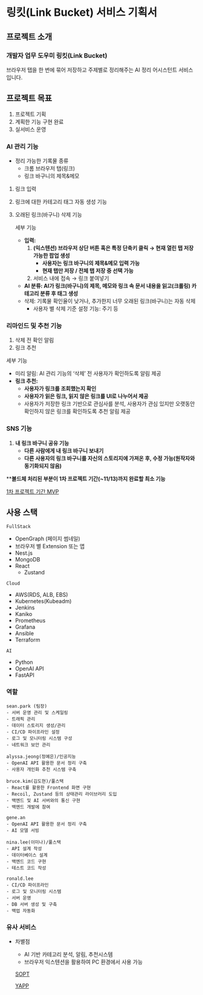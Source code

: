 # 링킷(Link Bucket) 서비스 기획서

## **프로젝트 소개**

### 개발자 업무 도우미 링킷(Link Bucket)

브라우저 탭을 한 번에 묶어 저장하고 주제별로 정리해주는 AI 정리 어시스턴트 서비스입니다.

## **프로젝트 목표**

1. 프로젝트 기획
2. 계획한 기능 구현 완료
3. 실서비스 운영

### AI 관리 기능

- 정리 가능한 기록물 종류
    - 크롬 브라우저 탭(링크)
    - 링크 바구니의 제목&메모
1. 링크 입력
2. 링크에 대한 카테고리 태그 자동 생성 기능
3. 오래된 링크(바구니) 삭제 기능
    
    세부 기능
    
    - **입력:**
        1. **(익스텐션) 브라우저 상단 버튼 혹은 특정 단축키 클릭 → 현재 열린 탭 저장 가능한 팝업 생성**
            - **사용자는 링크 바구니의 제목&메모 입력 가능**
            - **현재 탭만 저장 / 전체 탭 저장 중 선택 가능**
        2. 서비스 내에 접속 → 링크 붙여넣기
    - **AI 분류: AI가 링크(바구니)의 제목, 메모와 링크 속 문서 내용을 읽고(크롤링) 카테고리 분류 후 태그 생성**
    - 삭제: 기록물 확인율이 낮거나, 추가한지 너무 오래된 링크(바구니)는 자동 삭제
        - 사용자 별 삭제 기준 설정 기능: 주기 등

### 리마인드 및 추천 기능

1. 삭제 전 확인 알림
2. 링크 추천

  세부 기능
  
  - 미리 알림: AI 관리 기능의 ‘삭제’ 전 사용자가 확인하도록 알림 제공
  - **링크 추천:**
      - **사용자가 링크를 조회했는지 확인**
      - **사용자가 읽은 링크, 읽지 않은 링크를 UI로 나누어서 제공**
      - 사용자가 저장한 링크 기반으로 관심사를 분석, 사용자가 관심 있지만 오랫동안 확인하지 않은 링크를 확인하도록 추천 알림 제공

### SNS 기능

1. **내 링크 바구니 공유 기능**
    - **다른 사람에게 내 링크 바구니 보내기**
    - **다른 사용자의 링크 바구니를 자신의 스토리지에 가져온 후, 수정 가능(원작자와 동기화되지 않음)**

****볼드체 처리된 부분이 1차 프로젝트 기간(~11/13)까지 완료할 최소 기능**

[1차 프로젝트 기간 MVP](https://github.com/animal-squad/project-s-service-proposal/blob/main/1st_mvp_241008.md)

## **사용 스택**

`FullStack`

- OpenGraph (페이지 썸네일)
- 브라우저 별 Extension 또는 앱
- Nest.js
- MongoDB
- React
    - Zustand

`Cloud`

- AWS(RDS,  ALB, EBS)
- Kubernetes(Kubeadm)
- Jenkins
- Kaniko
- Prometheus
- Grafana
- Ansible
- Terraform

`AI`

- Python
- OpenAI API
- FastAPI

### 역할

```
sean.park (팀장)
- 서버 운영 관리 및 스케일링
- 트래픽 관리
- 데이터 스토리지 생성/관리
- CI/CD 파이프라인 설정
- 로그 및 모니터링 시스템 구성
- 네트워크 보안 관리

alyssa.jeong(정예은)/인공지능
- OpenAI API 활용한 문서 정리 구축
- 사용자 개인화 추천 시스템 구축
 
bruce.kim(김도현)/풀스택
- React를 활용한 Frontend 화면 구현
- Recoil, Zustand 등의 상태관리 라이브러리 도입
- 백엔드 및 AI 서버와의 통신 구현
- 백엔드 개발에 참여

gene.an
- OpenAI API 활용한 문서 정리 구축
- AI 모델 서빙

nina.lee(이미나)/풀스택
- API 설계 작성
- 데이터베이스 설계
- 백엔드 코드 구현
- 테스트 코드 작성

ronald.lee
- CI/CD 파이프라인
- 로그 및 모니터링 시스템
- 서버 운영
- DB 서버 생성 및 구축
- 백업 자동화

```

### 유사 서비스

- 차별점
    - AI 기반 카테고리 분석, 알림, 추천시스템
    - 브라우저 익스텐션을 활용하여 PC 환경에서 사용 가능

  [SOPT](https://www.sopt.org/project/153)
  
  [YAPP](https://www.yapp.co.kr/project/24th/pokit)
